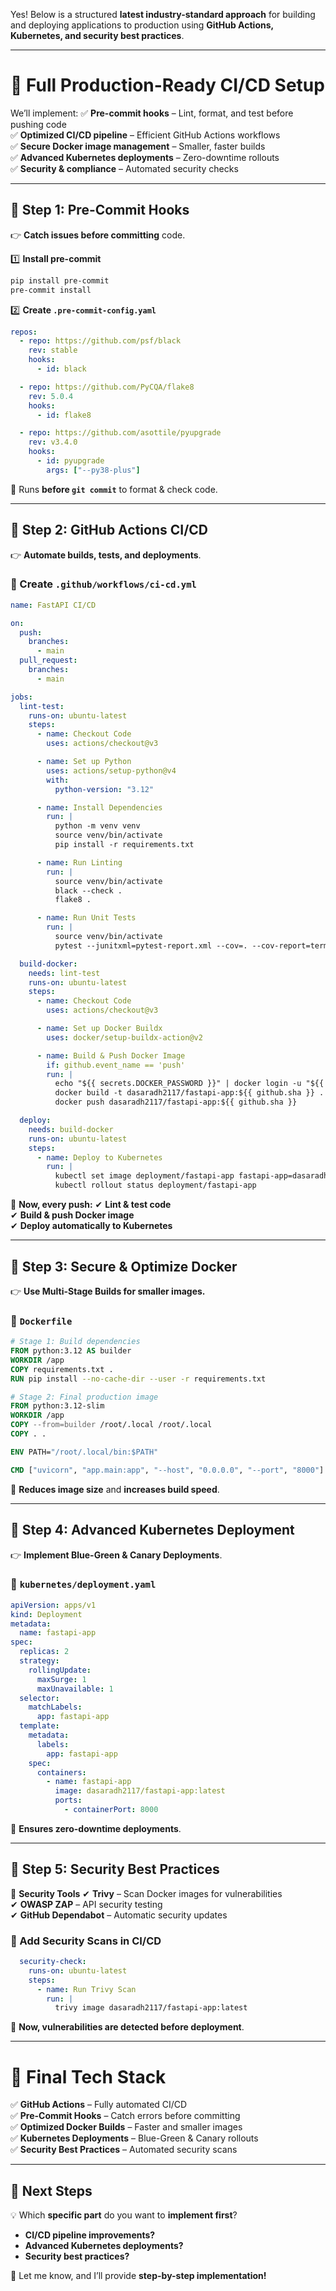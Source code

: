Yes! Below is a structured **latest industry-standard approach** for building and deploying applications to production using **GitHub Actions, Kubernetes, and security best practices**.

---

# **🚀 Full Production-Ready CI/CD Setup**
We’ll implement:
✅ **Pre-commit hooks** – Lint, format, and test before pushing code  
✅ **Optimized CI/CD pipeline** – Efficient GitHub Actions workflows  
✅ **Secure Docker image management** – Smaller, faster builds  
✅ **Advanced Kubernetes deployments** – Zero-downtime rollouts  
✅ **Security & compliance** – Automated security checks  

---

## **📌 Step 1: Pre-Commit Hooks**
👉 **Catch issues before committing** code.

1️⃣ **Install pre-commit**
```sh
pip install pre-commit
pre-commit install
```

2️⃣ **Create `.pre-commit-config.yaml`**
```yaml
repos:
  - repo: https://github.com/psf/black
    rev: stable
    hooks:
      - id: black

  - repo: https://github.com/PyCQA/flake8
    rev: 5.0.4
    hooks:
      - id: flake8

  - repo: https://github.com/asottile/pyupgrade
    rev: v3.4.0
    hooks:
      - id: pyupgrade
        args: ["--py38-plus"]
```
🔹 Runs **before `git commit`** to format & check code.

---

## **📌 Step 2: GitHub Actions CI/CD**
👉 **Automate builds, tests, and deployments**.

### **📁 Create `.github/workflows/ci-cd.yml`**
```yaml
name: FastAPI CI/CD

on:
  push:
    branches:
      - main
  pull_request:
    branches:
      - main

jobs:
  lint-test:
    runs-on: ubuntu-latest
    steps:
      - name: Checkout Code
        uses: actions/checkout@v3

      - name: Set up Python
        uses: actions/setup-python@v4
        with:
          python-version: "3.12"

      - name: Install Dependencies
        run: |
          python -m venv venv
          source venv/bin/activate
          pip install -r requirements.txt

      - name: Run Linting
        run: |
          source venv/bin/activate
          black --check .
          flake8 .

      - name: Run Unit Tests
        run: |
          source venv/bin/activate
          pytest --junitxml=pytest-report.xml --cov=. --cov-report=term-missing

  build-docker:
    needs: lint-test
    runs-on: ubuntu-latest
    steps:
      - name: Checkout Code
        uses: actions/checkout@v3

      - name: Set up Docker Buildx
        uses: docker/setup-buildx-action@v2

      - name: Build & Push Docker Image
        if: github.event_name == 'push'
        run: |
          echo "${{ secrets.DOCKER_PASSWORD }}" | docker login -u "${{ secrets.DOCKER_USERNAME }}" --password-stdin
          docker build -t dasaradh2117/fastapi-app:${{ github.sha }} .
          docker push dasaradh2117/fastapi-app:${{ github.sha }}

  deploy:
    needs: build-docker
    runs-on: ubuntu-latest
    steps:
      - name: Deploy to Kubernetes
        run: |
          kubectl set image deployment/fastapi-app fastapi-app=dasaradh2117/fastapi-app:${{ github.sha }}
          kubectl rollout status deployment/fastapi-app
```

🔹 **Now, every push:**
✔ **Lint & test code**  
✔ **Build & push Docker image**  
✔ **Deploy automatically to Kubernetes**  

---

## **📌 Step 3: Secure & Optimize Docker**
👉 **Use Multi-Stage Builds for smaller images.**  

### **📝 `Dockerfile`**
```dockerfile
# Stage 1: Build dependencies
FROM python:3.12 AS builder
WORKDIR /app
COPY requirements.txt .
RUN pip install --no-cache-dir --user -r requirements.txt

# Stage 2: Final production image
FROM python:3.12-slim
WORKDIR /app
COPY --from=builder /root/.local /root/.local
COPY . .

ENV PATH="/root/.local/bin:$PATH"

CMD ["uvicorn", "app.main:app", "--host", "0.0.0.0", "--port", "8000"]
```

🔹 **Reduces image size** and **increases build speed**.

---

## **📌 Step 4: Advanced Kubernetes Deployment**
👉 **Implement Blue-Green & Canary Deployments**.

### **📝 `kubernetes/deployment.yaml`**
```yaml
apiVersion: apps/v1
kind: Deployment
metadata:
  name: fastapi-app
spec:
  replicas: 2
  strategy:
    rollingUpdate:
      maxSurge: 1
      maxUnavailable: 1
  selector:
    matchLabels:
      app: fastapi-app
  template:
    metadata:
      labels:
        app: fastapi-app
    spec:
      containers:
        - name: fastapi-app
          image: dasaradh2117/fastapi-app:latest
          ports:
            - containerPort: 8000
```

🔹 **Ensures zero-downtime deployments**.

---

## **📌 Step 5: Security Best Practices**
🔐 **Security Tools**
✔ **Trivy** – Scan Docker images for vulnerabilities  
✔ **OWASP ZAP** – API security testing  
✔ **GitHub Dependabot** – Automatic security updates  

### **📝 Add Security Scans in CI/CD**
```yaml
  security-check:
    runs-on: ubuntu-latest
    steps:
      - name: Run Trivy Scan
        run: |
          trivy image dasaradh2117/fastapi-app:latest
```

🔹 **Now, vulnerabilities are detected before deployment**.

---

# **🎯 Final Tech Stack**
✅ **GitHub Actions** – Fully automated CI/CD  
✅ **Pre-Commit Hooks** – Catch errors before committing  
✅ **Optimized Docker Builds** – Faster and smaller images  
✅ **Kubernetes Deployments** – Blue-Green & Canary rollouts  
✅ **Security Best Practices** – Automated security scans  

---

## **🎯 Next Steps**
💡 Which **specific part** do you want to **implement first**?  
- **CI/CD pipeline improvements?**  
- **Advanced Kubernetes deployments?**  
- **Security best practices?**  

🚀 Let me know, and I’ll provide **step-by-step implementation!**

